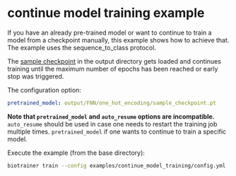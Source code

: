 # continue model training example

If you have an already pre-trained model or want to continue to train a model from a checkpoint manually,
this example shows how to achieve that. The example uses the sequence_to_class protocol.

The [sample checkpoint](output/FNN/one_hot_encoding/sample_checkpoint.pt) in the output directory gets loaded 
and continues training until the maximum number of epochs has been reached or early stop was triggered.

The configuration option:
```yaml
pretrained_model: output/FNN/one_hot_encoding/sample_checkpoint.pt
```

**Note that `pretrained_model` and `auto_resume` options are incompatible.**
`auto_resume` should be used in case one needs to restart the training job multiple times.
`pretrained_model` if one wants to continue to train a specific model.

Execute the example (from the base directory):
```bash
biotrainer train --config examples/continue_model_training/config.yml
```

